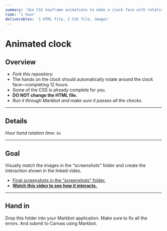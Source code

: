 ```yaml
---
summary: 'Use CSS keyframe animations to make a clock face with rotating hands.'
time: '1 hour'
deliverables: '1 HTML file, 2 CSS file, images'
---
```


# Animated clock

## Overview

- *Fork this repository.*
- The hands on the clock should automatically rotate around the clock face—completing 12 hours.
- Some of the CSS is already complete for you.
- **DO NOT change the HTML file.**
- *Run it through Markbot and make sure it passes all the checks.*

---

## Details

*Hour hand rotation time:* `6s`

---

## Goal

Visually match the images in the “screenshots” folder and create the interaction shown in the linked video.

- [Final screenshots in the “screenshots” folder.](screenshots)
- [**Watch this video to see how it interacts.**](https://youtu.be/p380u4ztWoM)

---

## Hand in

Drop this folder into your Markbot application. Make sure to fix all the errors. And submit to Canvas using Markbot.
